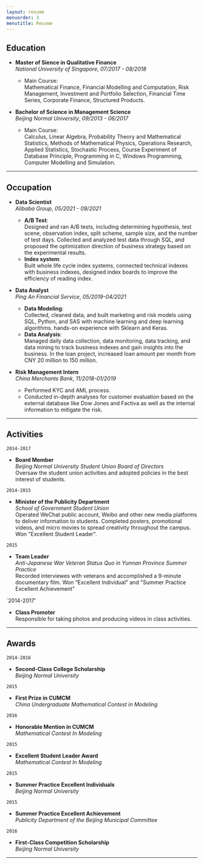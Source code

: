 ```yaml
---
layout: resume
menuorder: 3
menutitle: Resume
---
```


## Education

- __Master of Sience in Qualitative Finance__ <br>
_National University of Singapore_, _07/2017 - 08/2018_ 

    - Main Course:     
    Mathematical Finance, Financial Modelling and Computation, Risk Management, Investment and Portfolio Selection, Financial Time Series, Corporate Finance, Structured Products.

- __Bachelor of Science in Management Science__   
_Beijing Normal University_, _09/2013 - 06/2017_ 

    - Main Course:    
    Calculus, Linear Algebra, Probability Theory and Mathematical Statistics, Methods of Mathematical Physics, Operations Research, Applied Statistics, Stochastic Process, Course Experiment of Database Principle, Programming in C, Windows Programming, Computer Modelling and Simulation.


***

## Occupation

- __Data Scientist__<br>
_Alibaba Group_, _05/2021 - 09/2021_ 

    - __A/B Test__:  <br>
    Designed and ran A/B tests, including determining hypothesis, test scene, observation index, split scheme, sample size, and the number of test days. Collected and analyzed test data through SQL, and proposed the optimization direction of business strategy based on the experimental results.<br>
    - __Index system__: <br>
    Built whole life cycle index systems, connected technical indexes with business indexes, designed index boards to improve the efficiency of reading index.

- __Data Analyst__<br>
_Ping An Financial Service_, _05/2019-04/2021_ 

    - __Data Modeling__: <br>
Collected, cleaned data, and built marketing and risk models using SQL, Python, and SAS with machine learning and deep learning algorithms. hands-on experience with Sklearn and Keras.<br>
    - __Data Analysis__: <br>
Managed daily data collection, data monitoring, data tracking, and data mining to track business indexes and gain insights into the business. In the loan project, increased loan amount per month from CNY 20 million to 150 million.

- __Risk Management Intern__ <br>
_China Merchants Bank_, _11/2018-01/2019_

    - Performed KYC and AML process.
    - Conducted in-depth analyses for customer evaluation based on the external database like Dow Jones and Factiva as well as the internal information to mitigate the risk.

***

## Activities

`2014-2017`
- __Board Member__ <br>
_Beijing Normal University Student Union Board of Directors_   <br>
Oversaw the student union activities and adopted policies in the best interest of students.

`2014-2015`
- __Minister of the Publicity Department__<br>
_School of Government Student Union_       <br>
Operated WeChat public account, Weibo and other new media platforms to deliver information to students. Completed posters, promotional videos, and micro movies to spread creativity throughout the campus. Won "Excellent Student Leader". 

`2015`
- __Team Leader__<br>
_Anti-Japanese War Veteran Status Quo in Yunnan Province Summer Practice_ <br>
Recorded interviewes with veterans and accomplished a 9-minute documentary film. Won “Excellent Individual” and "Summer Practice Excellent Achievement"

`2014-2017'
- __Class Promoter__ <br>
Responsible for taking photos and producing videos in class activities.


***

## Awards

`2014-2016`
- __Second-Class College Scholarship__<br>
_Beijing Normal University_

`2015`
-  __First Prize in CUMCM__<br>
_China Undergraduate Mathematical Contest in Modeling_

`2016`
-  __Honorable Mention in CUMCM__<br>
_Mathematical Contest In Modeling_

`2015`
-  __Excellent Student Leader Award__<br>
_Mathematical Contest In Modeling_

`2015`
-  __Summer Practice Excellent Individuals__<br>
_Beijing Normal University_

`2015`
-  __Summer Practice Excellent Achievement__<br>
_Publicity Department of the Beijing Municipal Committee_

`2016`
- __First-Class Competition Scholarship__<br>
_Beijing Normal University_

***


<!-- ### Footer

Last updated: May 2013 -->


